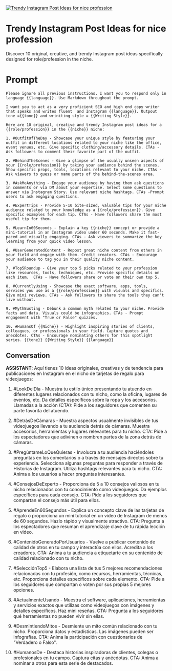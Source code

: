 
[![Trendy Instagram Post Ideas for nice profession](https://flow-user-images.s3.us-west-1.amazonaws.com/prompt/d7VMJLAQJ1tMtdIEzNJ2P/1691427977759)]()
# Trendy Instagram Post Ideas for nice profession 
Discover 10 original, creative, and trendy Instagram post ideas specifically designed for role/profession in the niche.

# Prompt

```
Please ignore all previous instructions. I want you to respond only in language {{language}}. Use Markdown throughout the prompt.

I want you to act as a very proficient SEO and high end copy writer that speaks and writes fluent  and Instagram {{language}}. Outpout tone ={{tone}} and wriniting style = {{Writing Style}}.

Here are 10 original, creative and trendy Instagram post ideas for a {{role/profession}} in the {{niche}} niche:

1. #OutfitOfTheDay - Showcase your unique style by featuring your outfit in different locations related to your niche like the office, event venues, etc. Give specific clothing/accessory details. CTAs - Ask followers to comment their favorite part of the outfit.

2. #BehindTheScenes - Give a glimpse of the usually unseen aspects of your {{role/profession}} by taking your audience behind the scenes. Show specific props, tools, locations relevant to your niche. CTAs - Ask viewers to guess or name parts of the behind-the-scenes area. 

3. #AskMeAnything - Engage your audience by having them ask questions in comments or via DM about your expertise. Select some questions to answer via Instagram Story. Use relevant niche hashtags. CTAs -Prompt users to ask engaging questions.

4. #ExpertTips - Provide 5-10 bite-sized, valuable tips for your niche audience related to your knowledge as a {{role/profession}}. Give specific examples for each tip. CTAs - Have followers share the most useful tip for them.

5. #LearnIn60Seconds - Explain a key {{niche}} concept or provide a mini-tutorial in an Instagram video under 60 seconds. Make it fast-paced and visually engaging. CTAs - Ask viewers to summarize the key learning from your quick video lesson. 

6. #UserGeneratedContent - Repost great niche content from others in your field and engage with them. Credit creators. CTAs - Encourage your audience to tag you in their quality niche content.

7. #Top5Roundup - Give your top 5 picks related to your profession like resources, tools, techniques, etc. Provide specific details on each item.  CTAs - Have followers share or vote on their own top 5.

8. #CurrentlyUsing - Showcase the exact software, apps, tools, services you use as a {{role/profession}} with visuals and specifics. Give mini reviews. CTAs - Ask followers to share the tools they can't live without.

9. #MythBusting - Debunk a common myth related to your niche. Provide facts and data. Visuals could be infographics. CTAs - Prompt engagement with "True or False" quizzes. 

10. #HumansOf {{Niche}} - Highlight inspiring stories of clients, colleagues, or professionals in your field. Capture quotes and anecdotes. CTAs - Encourage nominating others for this spotlight series. {{tone}} {{Writing Style}} {{language}}
```

## Conversation

**ASSISTANT**: Aquí tienes 10 ideas originales, creativas y de tendencia para publicaciones en Instagram en el nicho de tarjetas de regalo para videojuegos:



1. #LookDelDía - Muestra tu estilo único presentando tu atuendo en diferentes lugares relacionados con tu nicho, como la oficina, lugares de eventos, etc. Da detalles específicos sobre la ropa y los accesorios. Llamadas a la acción (CTA): Pide a los seguidores que comenten su parte favorita del atuendo.



2. #DetrásDeCámaras - Muestra aspectos usualmente invisibles de tus videojuegos llevando a tu audiencia detrás de cámaras. Muestra accesorios, herramientas y lugares relevantes para tu nicho. CTA: Pide a los espectadores que adivinen o nombren partes de la zona detrás de cámaras.



3. #PregúntameLoQueQuieras - Involucra a tu audiencia haciéndoles preguntas en los comentarios o a través de mensajes directos sobre tu experiencia. Selecciona algunas preguntas para responder a través de Historias de Instagram. Utiliza hashtags relevantes para tu nicho. CTA: Anima a los usuarios a hacer preguntas interesantes.



4. #ConsejosDeExperto - Proporciona de 5 a 10 consejos valiosos en tu nicho relacionados con tu conocimiento como videojuegos. Da ejemplos específicos para cada consejo. CTA: Pide a los seguidores que compartan el consejo más útil para ellos.



5. #AprendeEn60Segundos - Explica un concepto clave de las tarjetas de regalo o proporciona un mini tutorial en un video de Instagram de menos de 60 segundos. Hazlo rápido y visualmente atractivo. CTA: Pregunta a los espectadores que resuman el aprendizaje clave de tu rápida lección en video.



6. #ContenidoGeneradoPorUsuarios - Vuelve a publicar contenido de calidad de otros en tu campo y interactúa con ellos. Acredita a los creadores. CTA: Anima a tu audiencia a etiquetarte en su contenido de calidad relacionado con tu nicho.



7. #SelecciónTop5 - Elabora una lista de tus 5 mejores recomendaciones relacionadas con tu profesión, como recursos, herramientas, técnicas, etc. Proporciona detalles específicos sobre cada elemento. CTA: Pide a los seguidores que compartan o voten por sus propias 5 mejores opciones.



8. #ActualmenteUsando - Muestra el software, aplicaciones, herramientas y servicios exactos que utilizas como videojuegos con imágenes y detalles específicos. Haz mini reseñas. CTA: Pregunta a los seguidores qué herramientas no pueden vivir sin ellas.



9. #DesmintiendoMitos - Desmiente un mito común relacionado con tu nicho. Proporciona datos y estadísticas. Las imágenes pueden ser infografías. CTA: Anima la participación con cuestionarios de "Verdadero o Falso".



10. #HumanosDe - Destaca historias inspiradoras de clientes, colegas o profesionales en tu campo. Captura citas y anécdotas. CTA: Anima a nominar a otros para esta serie de destacados.


